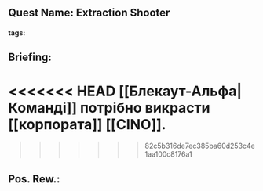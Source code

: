 ## Quest Name: Extraction Shooter
#### tags:

## Briefing:
<<<<<<< HEAD
[[Блекаут-Альфа|Команді]] потрібно викрасти [[корпората]] [[CINO]].
=======

>>>>>>> 82c5b316de7ec385ba60d253c4e1aa100c8176a1
## Pos. Rew.:
